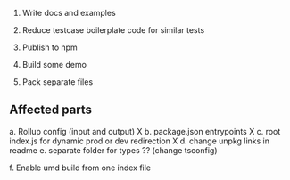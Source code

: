1. Write docs and examples
2. Reduce testcase boilerplate code for similar tests
3. Publish to npm
4. Build some demo

5. Pack separate files

Affected parts
---------------
a. Rollup config (input and output) X
b. package.json entrypoints X
c. root index.js for dynamic prod or dev redirection X
d. change unpkg links in readme
e. separate folder for types ?? (change tsconfig)

f. Enable umd build from one index file